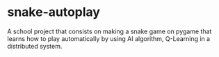 # snake-autoplay
A school project that consists on making a snake game on pygame that learns how to play automatically by using AI algorithm, Q-Learning in a distributed system.
